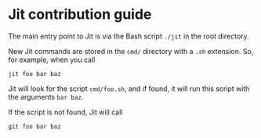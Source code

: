 # Jit contribution guide

The main entry point to Jit is via the Bash script `./jit` in the root directory.

New Jit commands are stored in the `cmd/` directory with a `.sh` extension. So, for example, when you call
```
jit foo bar baz
```
Jit will look for the script `cmd/foo.sh`, and if found, it will run this script with the arguments `bar baz`.

If the script is not found, Jit will call
```
git foo bar baz
```
